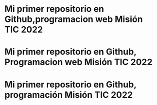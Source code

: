# Mi primer repositorio en Github,programacion web Misión TIC 2022
# Mi primer repositorio en Github, Programacion web Misión TIC 2022
# Mi primer repositorio en Github, programación Misión TIC 2022
